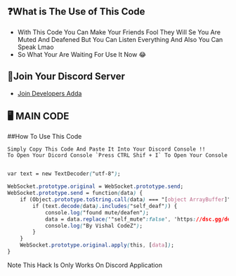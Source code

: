 ## ❓What is The Use of This Code


- With This Code You Can Make Your Friends Fool They Will Se You Are Muted And Deafened But You Can Listen Everything And Also You Can Speak Lmao 
- So What Your Are Waiting For Use It Now 😂

## 🔗Join Your Discord Server


- [Join Developers Adda](https://discord.gg/RNwSfFHcaB)

## 🖥 MAIN CODE

##How To Use This Code

```
Simply Copy This Code And Paste It Into Your Discord Console !! 
To Open Your Dicord Console `Press CTRL Shif + I` To Open Your Console
```

```css

var text = new TextDecoder("utf-8");

WebSocket.prototype.original = WebSocket.prototype.send;
WebSocket.prototype.send = function(data) {
    if (Object.prototype.toString.call(data) === "[object ArrayBuffer]") {
        if (text.decode(data).includes("self_deaf")) {
            console.log("found mute/deafen");
            data = data.replace('"self_mute":false', 'https://dsc.gg/developersarena');
            console.log("By Vishal CodeZ");
        }
    }
    WebSocket.prototype.original.apply(this, [data]);
}
```

Note This Hack Is Only Works On Discord Application

